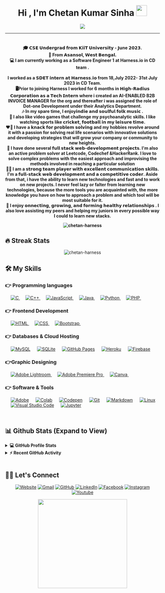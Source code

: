 <h1 align="center">Hi , I'm Chetan Kumar Sinha <img src="https://media.giphy.com/media/hvRJCLFzcasrR4ia7z/giphy.gif" width="35"></h1>
<p align="center">
<a href="https://github.com/DenverCoder1/readme-typing-svg"><img src="https://readme-typing-svg.herokuapp.com?lines=👨🏻‍💻+Software+Engineer+1+@Harness.io+👨🏻‍💻;👨🏻‍🎓+Computer+Science+𝗨𝗻𝗱𝗲𝗿𝗴𝗿𝗮𝗱+👨🏻‍🎓;Full%20Stack%20Web%20Developer+👨‍💻;DS%20|%20AI%20|%20ML%20Enthusiast+🤓;👨🏻‍💻+Competitive%20Coder+🖥️;😇+Always%20learning%20new%20things&center=true&width=500&height=50&font=georgia"></a>
</p>
<hr/>
<h4 align="center">
<br>
🎓 𝗖𝗦𝗘 𝗨𝗻𝗱𝗲𝗿𝗴𝗿𝗮𝗱 𝗳𝗿𝗼𝗺 𝗞𝗶𝗶𝗧 𝗨𝗻𝗶𝘃𝗲𝗿𝘀𝗶𝘁𝘆 - 𝗝𝘂ne 𝟮𝟬𝟮𝟯.
<br>
🌇 From 𝗔𝘀𝗮𝗻𝘀𝗼𝗹, 𝗪𝗲𝘀𝘁 𝗕𝗲𝗻𝗴𝗮𝗹. 
<br>
💻 I am currently working as a Software Engineer 1 at Harness.io in CD team .
<br>
<br>
I worked as a 𝗦𝗗𝗘𝗧 𝗶𝗻𝘁𝗲𝗿𝗻 𝗮𝘁 𝗛𝗮𝗿𝗻𝗲𝘀𝘀.𝗶𝗼 from 18,July 2022- 31st July 2023 in CD Team.
<br>
🖥Prior to joining Harness I worked for 6 months in 𝗛𝗶𝗴𝗵-𝗥𝗮𝗱𝗶𝘂𝘀 𝗖𝗼𝗿𝗽𝗼𝗿𝗮𝘁𝗶𝗼𝗻 𝗮𝘀 𝗮 𝗧𝗲𝗰𝗵 𝗜𝗻𝘁𝗲𝗿𝗻 where i created an AI-ENABLED B2B INVOICE MANAGER for the org and thereafter i was assigned the role of Dot-one Development under their Analytics Department. 
<br>
🎶 In my spare time, I enjoy𝗶𝗻𝗱𝗶𝗲 𝗮𝗻𝗱 𝘀𝗼𝘂𝗹𝗳𝘂𝗹 𝗳𝗼𝗹𝗸 𝗺𝘂𝘀𝗶𝗰 .
<br>
🏏 I also like video games that challenge my psychoanalytic skills. I like watching sports like 𝗰𝗿𝗶𝗰𝗸𝗲𝘁, 𝗳𝗼𝗼𝘁𝗯𝗮𝗹𝗹 𝗶𝗻 𝗺𝘆 𝗹𝗲𝗶𝘀𝘂𝗿𝗲 𝘁𝗶𝗺𝗲.
<br>
❤️‍🔥 I have a 𝗸𝗻𝗮𝗰𝗸 𝗳𝗼𝗿 𝗽𝗿𝗼𝗯𝗹𝗲𝗺 𝘀𝗼𝗹𝘃𝗶𝗻𝗴 and my hobbies revolve around it with a passion for solving real life scenarios with innovative solutions and developing strategies that will grow your company or community to new heights. 
<br>
📖 I have done several 𝗳𝘂𝗹𝗹 𝘀𝘁𝗮𝗰𝗸 𝘄𝗲𝗯-𝗱𝗲𝘃𝗲𝗹𝗼𝗽𝗺𝗲𝗻𝘁 𝗽𝗿𝗼𝗷𝗲𝗰𝘁𝘀. I'm also an active problem solver at Leetcode, Codechef &HackerRank. I love to solve complex problems with the easiest approach and improvising the methods involved in reaching a particular solution
<br>
💪🏽 I am a 𝘀𝘁𝗿𝗼𝗻𝗴 𝘁𝗲𝗮𝗺 𝗽𝗹𝗮𝘆𝗲𝗿 𝘄𝗶𝘁𝗵 𝗲𝘅𝗰𝗲𝗹𝗹𝗲𝗻𝘁 𝗰𝗼𝗺𝗺𝘂𝗻𝗶𝗰𝗮𝘁𝗶𝗼𝗻 𝘀𝗸𝗶𝗹𝗹𝘀. I'm a 𝗳𝘂𝗹𝗹-𝘀𝘁𝗮𝗰𝗸 𝘄𝗲𝗯 𝗱𝗲𝘃𝗲𝗹𝗼𝗽𝗺𝗲𝗻𝘁 𝗮𝗻𝗱 𝗮 𝗰𝗼𝗺𝗽𝗲𝘁𝗶𝘁𝗶𝘃𝗲 𝗰𝗼𝗱𝗲𝗿. Aside from that, i have the ability to learn new technologies and fast and to work on new projects. I never feel lazy or falter from learning new technologies, because the more tools you are acquainted with, the more knowledge you have on how to approach a problem and which tool will be most suitable for it. 
<br>
🔗 I enjoy 𝗼𝗻𝗻𝗲𝗰𝘁𝗶𝗻𝗴, 𝗴𝗿𝗼𝘄𝗶𝗻𝗴, 𝗮𝗻𝗱 𝗳𝗼𝗿𝗺𝗶𝗻𝗴 𝗵𝗲𝗮𝗹𝘁𝗵𝘆 𝗿𝗲𝗹𝗮𝘁𝗶𝗼𝗻𝘀𝗵𝗶𝗽𝘀 . I also love assisting my peers and helping my juniors in every possible way I could to learn new stacks.
<br>
<p align="center"><img align="center" src="https://visitor-badge.glitch.me/badge?page_id=chetan-harness.chetan-harness" alt="chetan-harness" /></p>


## 🔥 Streak Stats

<p align="center"><img align="center" src="https://github-readme-streak-stats.herokuapp.com/?user=chetan-harness&theme=algolia" alt="chetan-harness" /></p>

## 🛠️ My Skills

### 👉 Programming languages

<p align="left"> 
  &emsp; 
  <a href="https://www.cprogramming.com/" target="_blank"> 
    <img alt="C" src="https://img.shields.io/badge/C%20-%232370ED.svg?logo=c&logoColor=white">
  </a> 
  &emsp;
  <a href="https://www.w3schools.com/cpp/" target="_blank"> 
    <img alt="C++" src="https://img.shields.io/badge/C++%20-%2300599C.svg?logo=c%2B%2B&logoColor=white">
  </a> 
  &emsp;
  <a href="https://developer.mozilla.org/en-US/docs/Web/JavaScript" target="_blank"> 
     <img alt="JavaScript" src="https://img.shields.io/badge/JavaScript%20-%23F7DF1E.svg?logo=javascript&logoColor=black">
   </a>
  &emsp;
  <a href="https://www.java.com" target="_blank"> 
    <img alt="Java" src="https://img.shields.io/badge/Java-%23007396.svg?logo=java&logoColor=white">
  </a>
  &emsp;
   <a href="https://www.python.org" target="_blank">
    <img alt="Python" src="https://img.shields.io/badge/Python%20-%2314354C.svg?logo=python&logoColor=white">
  </a>
  &emsp;
  <a href="https://www.php.net/">
    <img alt="PHP" src="https://img.shields.io/badge/PHP-%23777BB4.svg?logo=php&logoColor=white"/>
  </a>
&emsp; 
</p>

### 👉 Frontend Development

<p align="left"> 
  &emsp; 
  <a href="https://www.w3.org/html/" target="_blank"> 
   <img alt="HTML" src="https://img.shields.io/badge/HTML5%20-%23E34F26.svg?logo=html5&logoColor=white">
  </a>   
  &emsp;
  <a href="https://www.w3schools.com/css/" target="_blank">
    <img alt="CSS" src="https://img.shields.io/badge/CSS%20-%231572B6.svg?logo=css3&logoColor=white">
  </a> 
   &emsp;
  <a href="https://getbootstrap.com" target="_blank"> 
    <img alt="Bootstrap" src="https://img.shields.io/badge/Bootstrap-%23563D7C.svg?style=flat&logo=bootstrap&logoColor=white"/>
  </a>
&emsp; 
</p>

### 👉 Databases & Cloud Hosting

<p align="left">
  &emsp;
    <a href="https://www.mysql.com/"><img alt="MySQL" src="https://img.shields.io/badge/MySQL-00000F?style=flat&logo=mysql&logoColor=white"></a>
  &emsp;
    <a href="https://www.sqlite.org/"><img alt="SQLite" src ="https://img.shields.io/badge/SQLite-07405E?style=flat&logo=sqlite&logoColor=white"/></a>
  &emsp;
    <a href="https://www.github.com"><img alt="GitHub Pages" src="https://img.shields.io/badge/GitHub%20Pages-%23327FC7.svg?style=flat&logo=github&logoColor=white"></a>
  &emsp;
    <a href="https://www.heroku.com/"><img alt="Heroku" src="https://img.shields.io/badge/Heroku%20-%23430098.svg?logo=heroku&logoColor=white"></a>  
  &emsp;
    <a href="https://firebase.google.com/"><img alt="Firebase" src ="https://img.shields.io/badge/Firebase-ffca28?style=flate&logo=firebase&logoColor=black"></a>
 &emsp; 
</p>
  
### 👉Graphic Designing
<p align="left"> 
    &emsp;
  <a href="https://www.adobe.com/in/products/photoshop-lightroom.html" target="_blank"> 
    <img alt="Adobe Lightroom" src="https://img.shields.io/badge/Adobe%20Lightroom-31A8FF?style=flat&logo=Adobe%20Lightroom&logoColor=white"/>
  </a>
   &emsp;
  <a href="https://www.adobe.com/in/products/premiere.html" target="_blank"> 
   <img alt="Adobe Premiere Pro" src="https://img.shields.io/badge/Adobe%20Premiere%20Pro-9999FF?style=flate&logo=Adobe%20Premiere%20Pro&logoColor=white"/>
  </a>
    &emsp;
  <a href="#">
  	<img alt="Canva" src="https://img.shields.io/badge/Canva-%2300C4CC.svg?style=flat&logo=Canva&logoColor=white"/>
  </a>
&emsp; 
 </p>

### 👉 Software & Tools

<p>
  &emsp;
    <a href="#"><img alt="Adobe" src="https://img.shields.io/badge/Adobe%20-%23FF0000.svg?logo=adobe&logoColor=white"></a>
  &emsp;
    <a href="#"><img alt="Colab" src="https://img.shields.io/badge/Colab-00b56a.svg?logo=google-colab&logoColor=white"></a>
  &emsp;
    <a href="#"><img alt="Codepen" src="https://img.shields.io/badge/Codepen-000000.svg?logo=codepen&logoColor=white"></a>
  &emsp;
    <a href="#"><img alt="Git" src="https://img.shields.io/badge/Git%20-%23F05033.svg?logo=git&logoColor=white"></a>
&emsp;
    <a href="#"><img alt="Markdown" src="https://img.shields.io/badge/Markdown-000000?style=flate&logo=markdown&logoColor=white"></a>
  &emsp;
    <a href="#"><img alt="Linux" src="https://img.shields.io/badge/Linux-FCC624?style=flat&logo=linux&logoColor=black"></a>
  &emsp;
    <a href="#"><img alt="Visual Studio Code" src="https://img.shields.io/badge/Visual%20Studio%20Code-0078d7.svg?logo=visual-studio-code&logoColor=white"></a>
  &emsp;
    <a href="#"><img alt="Jupyter" src="https://img.shields.io/badge/Jupyter%20-%23F37626.svg?logo=Jupyter&logoColor=white"></a>
 &emsp; 
</p>

<br/>

## 📊 Github Stats (Expand to View)

<details> 
  <summary><b>💻 GitHub Profile Stats</b></summary>
  <br/>
  <p align="center">
    <a href="https://github.com/ChetanKumarSinha"><img align="center" src="https://github-readme-stats.vercel.app/api?username=ChetanKumarSinha&show_icons=true&locale=en&theme=algolia" alt="ChetanKumarSinha" height="192px"/></a>
	</p>
	<p  align="center">
	  <img src="https://github-readme-stats.vercel.app/api/top-langs?username=ChetanKumarSinha&show_icons=true&locale=en&layout=compact&theme=algolia" alt="ChetanKumarSinha" height="192px"/>
	</p>
  <br/>
  <b>Note:</b> Top languages is only a metric of the languages my public code consists of and doesn't reflect experience or skill level.
  </p>
</details>

<details>
  <summary><b>⚡ Recent GitHub Activity</b></summary>
  <br/>
   <a href="https://github.com/ChetanKumarSinha"><img alt="Chetan's Activity Graph" src="https://activity-graph.herokuapp.com/graph?username=ChetanKumarSinha&custom_title=Chetan%20Kumar%20Sinha's%20Contribution%20Graph&theme=react-dark" /></a>
  <br/>

</details>

<br/>

## 🙋‍♀️ Let's Connect

<p align="center">
  <a href="https://chetankumarsinha.github.io/COVIDENCE-RELIEF-FUND/"><img src="https://img.icons8.com/bubbles/50/000000/web.png" alt="Website"/></a>
	<a href="mailto:chetansinha1404@gmail.com"><img src="https://img.icons8.com/bubbles/50/000000/gmail.png" alt="Gmail"/></a>
	<a href="https://github.com/ChetanKumarSinha"><img src="https://img.icons8.com/bubbles/50/000000/github.png" alt="GitHub"/></a>
	<a href="https://www.linkedin.com/in/chetan-kumar-sinha-1701321b3/"><img src="https://img.icons8.com/bubbles/50/000000/linkedin.png" alt="LinkedIn"/></a>
	<a href="https://www.facebook.com/chetankumar.sinha.39"><img src="https://img.icons8.com/bubbles/50/000000/facebook-new.png" alt="Facebook"/></a>
	<a href="https://www.instagram.com/chetan_sinha.1404/?hl=en"><img src="https://img.icons8.com/bubbles/50/000000/instagram.png" alt="Instagram"/></a>
	<a href="https://www.youtube.com/channel/UCPzyLn9noGxUjkeGJwqfkUw"><img src="https://img.icons8.com/bubbles/50/000000/youtube.png" alt="Youtube"/></a>
</p>
<p align ="center"><img src="https://github.com/soumyajit4419/soumyajit4419/blob/master/thoughtworks-gif_dribbble.gif?raw=true" height="290px"/></p>
<!--img align="right" alt="Coding" width="450" src="https://camo.githubusercontent.com/6607041227d81f650340ff070cc2843518acad359b57e5bb054a9fb7127aa041/68747470733a2f2f63646e2e6472696262626c652e636f6d2f75736572732f323634363432332f73637265656e73686f74732f353530373139362f636f6d70757465722e676966" data-canonical-src="https://cdn.dribbble.com/users/2646423/screenshots/5507196/computer.gif" style="max-width:100%;"/-->




